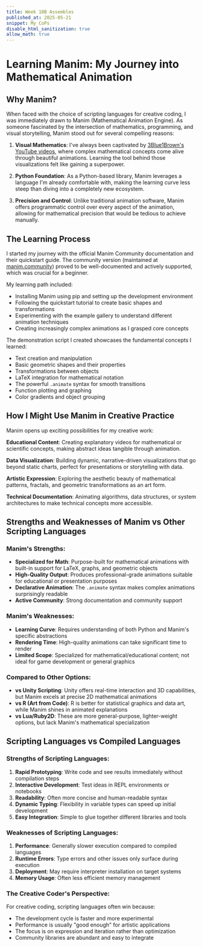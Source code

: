 ```yaml
---
title: Week 10B Assembles
published_at: 2025-05-21
snippet: My CoPs
disable_html_sanitization: true
allow_math: true
---
```


# Learning Manim: My Journey into Mathematical Animation

## Why Manim?

When faced with the choice of scripting languages for creative coding, I was immediately drawn to Manim (Mathematical Animation Engine). As someone fascinated by the intersection of mathematics, programming, and visual storytelling, Manim stood out for several compelling reasons:

1. **Visual Mathematics**: I've always been captivated by [3Blue1Brown's YouTube videos](https://www.youtube.com/@3blue1brown), where complex mathematical concepts come alive through beautiful animations. Learning the tool behind those visualizations felt like gaining a superpower.

2. **Python Foundation**: As a Python-based library, Manim leverages a language I'm already comfortable with, making the learning curve less steep than diving into a completely new ecosystem.

3. **Precision and Control**: Unlike traditional animation software, Manim offers programmatic control over every aspect of the animation, allowing for mathematical precision that would be tedious to achieve manually.

## The Learning Process

I started my journey with the official Manim Community documentation and their quickstart guide. The community version (maintained at [manim.community](https://www.manim.community/)) proved to be well-documented and actively supported, which was crucial for a beginner.

My learning path included:
- Installing Manim using pip and setting up the development environment
- Following the quickstart tutorial to create basic shapes and transformations
- Experimenting with the example gallery to understand different animation techniques
- Creating increasingly complex animations as I grasped core concepts

The demonstration script I created showcases the fundamental concepts I learned:
- Text creation and manipulation
- Basic geometric shapes and their properties
- Transformations between objects
- LaTeX integration for mathematical notation
- The powerful `.animate` syntax for smooth transitions
- Function plotting and graphing
- Color gradients and object grouping

## How I Might Use Manim in Creative Practice

Manim opens up exciting possibilities for my creative work:

**Educational Content**: Creating explanatory videos for mathematical or scientific concepts, making abstract ideas tangible through animation.

**Data Visualization**: Building dynamic, narrative-driven visualizations that go beyond static charts, perfect for presentations or storytelling with data.

**Artistic Expression**: Exploring the aesthetic beauty of mathematical patterns, fractals, and geometric transformations as an art form.

**Technical Documentation**: Animating algorithms, data structures, or system architectures to make technical concepts more accessible.

## Strengths and Weaknesses of Manim vs Other Scripting Languages

### Manim's Strengths:
- **Specialized for Math**: Purpose-built for mathematical animations with built-in support for LaTeX, graphs, and geometric objects
- **High-Quality Output**: Produces professional-grade animations suitable for educational or presentation purposes
- **Declarative Animation**: The `.animate` syntax makes complex animations surprisingly readable
- **Active Community**: Strong documentation and community support

### Manim's Weaknesses:
- **Learning Curve**: Requires understanding of both Python and Manim's specific abstractions
- **Rendering Time**: High-quality animations can take significant time to render
- **Limited Scope**: Specialized for mathematical/educational content; not ideal for game development or general graphics

### Compared to Other Options:
- **vs Unity Scripting**: Unity offers real-time interaction and 3D capabilities, but Manim excels at precise 2D mathematical animations
- **vs R (Art from Code)**: R is better for statistical graphics and data art, while Manim shines in animated explanations
- **vs Lua/Ruby2D**: These are more general-purpose, lighter-weight options, but lack Manim's mathematical specialization

## Scripting Languages vs Compiled Languages

### Strengths of Scripting Languages:
1. **Rapid Prototyping**: Write code and see results immediately without compilation steps
2. **Interactive Development**: Test ideas in REPL environments or notebooks
3. **Readability**: Often more concise and human-readable syntax
4. **Dynamic Typing**: Flexibility in variable types can speed up initial development
5. **Easy Integration**: Simple to glue together different libraries and tools

### Weaknesses of Scripting Languages:
1. **Performance**: Generally slower execution compared to compiled languages
2. **Runtime Errors**: Type errors and other issues only surface during execution
3. **Deployment**: May require interpreter installation on target systems
4. **Memory Usage**: Often less efficient memory management

### The Creative Coder's Perspective:
For creative coding, scripting languages often win because:
- The development cycle is faster and more experimental
- Performance is usually "good enough" for artistic applications
- The focus is on expression and iteration rather than optimization
- Community libraries are abundant and easy to integrate

